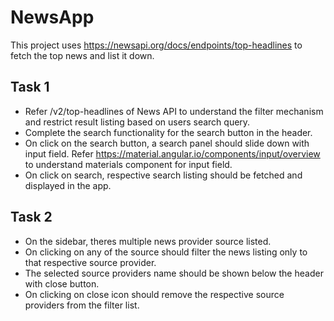 # NewsApp
This project uses https://newsapi.org/docs/endpoints/top-headlines to fetch the top news and list it down.

## Task 1
- Refer /v2/top-headlines of News API to understand the filter mechanism and restrict result listing based on users search query.
- Complete the search functionality for the search button in the header.
- On click on the search button, a search panel should slide down with input field. Refer https://material.angular.io/components/input/overview to understand materials component for input field.
- On click on search, respective search listing should be fetched and displayed in the app.


## Task 2
- On the sidebar, theres multiple news provider source listed.
- On clicking on any of the source should filter the news listing only to that respective source provider.
- The selected source providers name should be shown below the header with close button.
- On clicking on close icon should remove the respective source providers from the filter list.

